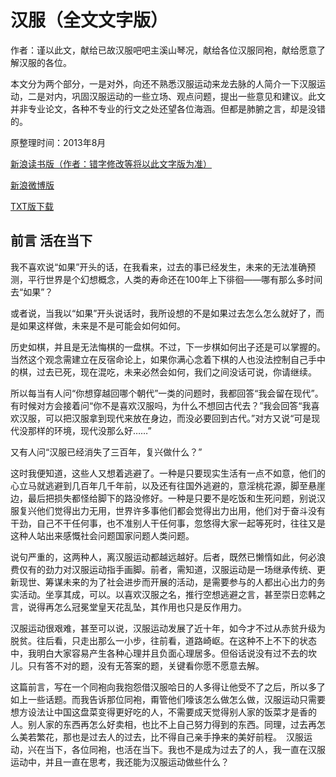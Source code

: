 # 汉服（全文文字版）

作者：谨以此文，献给已故汉服吧吧主溪山琴况，献给各位汉服同袍，献给愿意了解汉服的各位。

本文分为两个部分，一是对外，向还不熟悉汉服运动来龙去脉的人简介一下汉服运动，二是对内，巩固汉服运动的一些立场、观点问题，提出一些意见和建议。此文并非专业论文，各种不专业的行文之处还望各位海涵。但都是肺腑之言，却是没错的。

原整理时间：2013年8月

[新浪读书版（作者：错字修改等将以此文字版为准）](http://vip.book.sina.com.cn/book/index_221667.html) 

[新浪微博版](http://weibo.com/u/3156072407)

[TXT版下载](http://pan.baidu.com/share/link?shareid=256723&uk=1712583543)  

## 前言 活在当下

我不喜欢说“如果”开头的话，在我看来，过去的事已经发生，未来的无法准确预测，平行世界是个幻想概念，人类的寿命还在100年上下徘徊——哪有那么多时间去“如果”？

 或者说，当我以“如果”开头说话时，我所设想的不是如果过去怎么怎么就好了，而是如果这样做，未来是不是可能会如何如何。　
 
历史如棋，并且是无法悔棋的一盘棋。不过，下一步棋如何出子还是可以掌握的。当然这个观念需建立在反宿命论上，如果你满心念着下棋的人也没法控制自己手中的棋，过去已死，现在混吃，未来必然会如何，我们之间没话可说，你请继续。　

所以每当有人问“你想穿越回哪个朝代”一类的问题时，我都回答“我会留在现代”。有时候对方会接着问“你不是喜欢汉服吗，为什么不想回古代去？”我会回答“我喜欢汉服，可以把汉服拿到现代来放在身边，而没必要回到古代。”对方又说“可是现代没那样的环境，现代没那么好……”　

又有人问“汉服已经消失了三百年，复兴做什么？”　

这时我便知道，这些人又想着逃避了。一种是只要现实生活有一点不如意，他们的心立马就逃避到几百年几千年前，以及还有往国外逃避的，意淫桃花源，脚至悬崖边，最后把损失都怪给脚下的路没修好。一种是只要不是吃饭和生死问题，别说汉服复兴他们觉得出力无用，世界许多事他们都会觉得出力出用，他们对于奋斗没有干劲，自己不干任何事，也不准别人干任何事，忽悠得大家一起等死时，往往又是这种人站出来感慨社会问题国家问题人类问题。　

说句严重的，这两种人，离汉服运动都越远越好。后者，既然已懒惰如此，何必浪费仅有的劲力对汉服运动指手画脚。前者，需知道，汉服运动是一场继承传统、更新现世、筹谋未来的为了社会进步而开展的活动，是需要参与的人都出心出力的务实活动。坐享其成，可以。以喜欢汉服之名，推行空想逃避之言，甚至崇日恋韩之言，说得再怎么冠冕堂皇天花乱坠，其作用也只是反作用力。　

汉服运动很艰难，甚至可以说，汉服运动发展了近十年，如今才不过从赤贫升级为脱贫。往后看，只走出那么一小步，往前看，道路崎岖。在这种不上不下的状态中，我明白大家容易产生各种心理并且负面心理居多。但俗话说没有过不去的坎儿。只有答不对的题，没有无答案的题，关键看你愿不愿意去解。

这篇前言，写在一个同袍向我抱怨借汉服哈日的人多得让他受不了之后，所以多了如上一些话题。而我告诉那位同袍，甭管他们嚎该怎么做怎么做，汉服运动只需要想方设法让中国这盘菜变得更好吃的人，不需要成天觉得别人家的饭菜才是香的人。别人家的东西再怎么好卖相，也比不上自己努力得到的东西。同理，过去再怎么美若繁花，那也是过去人的过去，比不得自己亲手挣来的美好前程。　汉服运动，兴在当下，各位同袍，也活在当下。我也不是成为过去了的人，我一直在汉服运动中，并且一直在思考，我还能为汉服运动做些什么？
